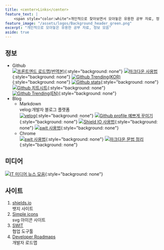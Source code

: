 ```yaml
---
title: <center>Links</center>
feature_text: |
    <span style="color:white">개인적으로 찾아보면서 모아놓은 유용한 공부 자료, 정보 모음</span>
feature_image: "/assets/logos/Background_header_green.png"
excerpt: "개인적으로 모아놓은 유용한 공부 자료, 정보 모음"
aside: true
---
```


## 정보  
* Github    
 [![프론트엔드 로드맵(번역본)](https://img.shields.io/badge/-%ED%94%84%EB%A1%A0%ED%8A%B8%EC%97%94%EB%93%9C%20%EB%A1%9C%EB%93%9C%EB%A7%B5%20KOR-black?style=flat-square&logo=github)](https://github.com/devJang/developer-roadmap){:style="background: none"}
 [![마크다운 사용법](https://img.shields.io/badge/-%EB%A7%88%ED%81%AC%EB%8B%A4%EC%9A%B4%20%EC%82%AC%EC%9A%A9%EB%B2%95-black?style=flat-square&logo=github)](https://gist.github.com/ihoneymon/652be052a0727ad59601){:style="background: none"}
 [![Github Trending(KOR)](https://img.shields.io/badge/-Github%20Trending%20KOR-black?style=flat-square&logo=github)](https://github.com/trending?spoken_language_code=ko){:style="background: none"}
 [![Github stats](https://img.shields.io/badge/-Github%20Stats-black?style=flat-square&logo=github)](https://github.com/anuraghazra/github-readme-stats){:style="background: none"}  
 [![Github 치트시트](https://img.shields.io/badge/-Github%20%EC%B9%98%ED%8A%B8%20%EC%8B%9C%ED%8A%B8-black?style=flat-square&logo=github)](https://github.com/tiimgreen/github-cheat-sheet/blob/master/README.ko.md){:style="background: none"}  
 [![Github Trending(EN)](https://img.shields.io/badge/-Github%20Trending%20EN-black?style=flat-square&logo=github)](https://github.com/trending?spoken_language_code=en){:style="background: none"}  
 * Blog  
   - Markdown  
   velog:개발자 블로그 플랫폼    
 [![velog](https://img.shields.io/badge/-velog-black?style=flat-square&logo=Markdown)](https://velog.io/){:style="background: none"}
 [![Github profile 예쁘게 꾸미기 ](https://img.shields.io/badge/-Github%20%EC%9D%B4%EC%81%98%EA%B2%8C%EA%BE%B8%EB%AF%B8%EA%B8%B0-black?style=flat-square&logo=Markdown)](https://velog.io/@woo0_hooo/Github-github-profile-%EA%B0%84%EC%A7%80%EB%82%98%EA%B2%8C-%EA%BE%B8%EB%AF%B8%EA%B8%B0){:style="background: none"}
 [![Shield IO 사용법 ](https://img.shields.io/badge/-Shield%20IO%20%EC%82%AC%EC%9A%A9%EB%B2%95-black?style=flat-square&logo=Markdown)](https://velog.io/@loakick/Shield-IO-%EC%82%AC%EC%9A%A9%EB%B2%95-iojyndy4pi){:style="background: none"}
 [![swit 사용법](https://img.shields.io/badge/-Swit%20%EC%82%AC%EC%9A%A9%EB%B2%95-black?style=flat-square&logo=Markdown)](https://medium.com/switmyfair/swit/home){:style="background: none"}  
   + Chrome  
 [![swit 사용법](https://img.shields.io/badge/-SWIT%20%EC%82%AC%EC%9A%A9%EB%B2%95-00008b?style=flat-square&logo=Google%20Chrome)](https://medium.com/switmyfair/swit/home){:style="background: none"}
 [![마크다운 문법 정리](https://img.shields.io/badge/-%EB%A7%88%ED%81%AC%EB%8B%A4%EC%9A%B4%20%EB%AC%B8%EB%B2%95%20%EC%A0%95%EB%A6%AC-00008b?style=flat-square&logo=Google%20Chrome)](https://dev-youngjun.tistory.com/51){:style="background: none"}  
## 미디어
 [![IT 미디어 뉴스 모음](https://img.shields.io/badge/-IT%20%EB%AF%B8%EB%94%94%EC%96%B4-174ea6?style=flat-square&logo=Google%20News)](https://exem.tistory.com/1370){:style="background: none"}  

## 사이트
1. [shields.io](https://shields.io/)  
 뱃지 사이트  
2. [Simple icons](https://simpleicons.org/)  
 svg 아이콘 사이트  
3. [SWIT](https://swit.io/)    
  협업 도구툴  
4. [Developer Roadmaps](https://roadmap.sh/)    
  개발자 로드맵  

